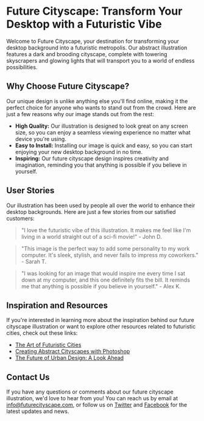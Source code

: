 <!--font:Great Vibes-->

# Future Cityscape: Transform Your Desktop with a Futuristic Vibe

Welcome to Future Cityscape, your destination for transforming your desktop background into a futuristic metropolis. Our abstract illustration features a dark and brooding cityscape, complete with towering skyscrapers and glowing lights that will transport you to a world of endless possibilities.

## Why Choose Future Cityscape?

Our unique design is unlike anything else you'll find online, making it the perfect choice for anyone who wants to stand out from the crowd. Here are just a few reasons why our image stands out from the rest:

- **High Quality:** Our illustration is designed to look great on any screen size, so you can enjoy a seamless viewing experience no matter what device you're using.
- **Easy to Install:** Installing our image is quick and easy, so you can start enjoying your new desktop background in no time.
- **Inspiring:** Our future cityscape design inspires creativity and imagination, reminding you that anything is possible if you believe in yourself.

## User Stories

Our illustration has been used by people all over the world to enhance their desktop backgrounds. Here are just a few stories from our satisfied customers:

> "I love the futuristic vibe of this illustration. It makes me feel like I'm living in a world straight out of a sci-fi movie!" - John D.

> "This image is the perfect way to add some personality to my work computer. It's sleek, stylish, and never fails to impress my coworkers." - Sarah T.

> "I was looking for an image that would inspire me every time I sat down at my computer, and this one definitely fits the bill. It reminds me that anything is possible if you believe in yourself." - Alex K.

## Inspiration and Resources

If you're interested in learning more about the inspiration behind our future cityscape illustration or want to explore other resources related to futuristic cities, check out these links:

- [The Art of Futuristic Cities](#)
- [Creating Abstract Cityscapes with Photoshop](#)
- [The Future of Urban Design: A Look Ahead](#)

## Contact Us

If you have any questions or comments about our future cityscape illustration, we'd love to hear from you! You can reach us by email at [info@futurecityscape.com](mailto:info@futurecityscape.com), or follow us on [Twitter](#) and [Facebook](#) for the latest updates and news.

<!--

Write me content for website with wallpaper which alt text is:

"A wallpaper featuring an abstract illustration of a dark and futuristic cityscape, with glowing lights and skyscrapers."

The name/title of the page should not be 1:1 copy of the alt text but rather a real content of the website which is using this wallpaper.

- Use markdown format 
- Start with heading
- Heading should be short and concise
- The content should look like a real website 
- The website should not be about the wallpaper, wallpaper is just a related background
- Heading should be contain work "wallpaper" or "background"
- Include real sections like references, contact, user stories, etc. use things relevant to the page purpose.
- Feel free to use structure like headings, bullets, numbering, blockquotes, paragraphs, horizontal lines, etc.
- You can use formatting like bold or _italic_
- You can include UTF-8 emojis
- Links should be only #hash anchors (and you can refer to the document itself)
- Do not include images


---


# Future Cityscape Wallpaper for Your Desktop Background

Transform your desktop into a futuristic metropolis with our stunning abstract wallpaper. This high-quality image features a dark and brooding cityscape, complete with towering skyscrapers and glowing lights that will transport you to a world of endless possibilities.

## Why Choose Our Future Cityscape Wallpaper?

Our wallpaper is the perfect choice for anyone who wants to add a touch of sophistication and style to their desktop background. Here are just a few reasons why our wallpaper stands out from the rest:

- **High Quality:** Our wallpaper is designed to look great on any screen size, so you can enjoy a seamless viewing experience no matter what device you're using.
- **Unique Design:** Our abstract cityscape design is unlike anything else you'll find online, making it the perfect choice for anyone who wants to stand out from the crowd.
- **Easy to Install:** Installing our wallpaper is quick and easy, so you can start enjoying your new desktop background in no time.

## User Stories

Our wallpaper has been used by people all over the world to enhance their desktop backgrounds. Here are just a few stories from our satisfied customers:

> "I love the futuristic vibe of this wallpaper. It makes me feel like I'm living in a world straight out of a sci-fi movie!" - John D.

> "This wallpaper is the perfect way to add some personality to my work computer. It's sleek, stylish, and never fails to impress my coworkers." - Sarah T.

> "I was looking for a wallpaper that would inspire me every time I sat down at my computer, and this one definitely fits the bill. It reminds me that anything is possible if you believe in yourself." - Alex K.

## References

If you're interested in learning more about the inspiration behind our future cityscape wallpaper, check out these resources:

- [The Art of Futuristic Cities](#)
- [Creating Abstract Cityscapes with Photoshop](#)
- [The Future of Urban Design: A Look Ahead](#)

## Contact Us

If you have any questions or comments about our wallpaper, we'd love to hear from you! You can reach us by email at [info@futurecitywallpaper.com](mailto:info@futurecitywallpaper.com), or follow us on [Twitter](#) and [Facebook](#) for the latest updates and news.


---


Heading should not include word "wallpaper". The website should not be about the wallpaper itself, wallpaper is just a related background, rewrite whole content.


---


# Future Cityscape: Transform Your Desktop with a Futuristic Vibe

Welcome to Future Cityscape, your destination for transforming your desktop background into a futuristic metropolis. Our abstract illustration features a dark and brooding cityscape, complete with towering skyscrapers and glowing lights that will transport you to a world of endless possibilities.

## Why Choose Future Cityscape?

Our unique design is unlike anything else you'll find online, making it the perfect choice for anyone who wants to stand out from the crowd. Here are just a few reasons why our image stands out from the rest:

- **High Quality:** Our illustration is designed to look great on any screen size, so you can enjoy a seamless viewing experience no matter what device you're using.
- **Easy to Install:** Installing our image is quick and easy, so you can start enjoying your new desktop background in no time.
- **Inspiring:** Our future cityscape design inspires creativity and imagination, reminding you that anything is possible if you believe in yourself.

## User Stories

Our illustration has been used by people all over the world to enhance their desktop backgrounds. Here are just a few stories from our satisfied customers:

> "I love the futuristic vibe of this illustration. It makes me feel like I'm living in a world straight out of a sci-fi movie!" - John D.

> "This image is the perfect way to add some personality to my work computer. It's sleek, stylish, and never fails to impress my coworkers." - Sarah T.

> "I was looking for an image that would inspire me every time I sat down at my computer, and this one definitely fits the bill. It reminds me that anything is possible if you believe in yourself." - Alex K.

## Inspiration and Resources

If you're interested in learning more about the inspiration behind our future cityscape illustration or want to explore other resources related to futuristic cities, check out these links:

- [The Art of Futuristic Cities](#)
- [Creating Abstract Cityscapes with Photoshop](#)
- [The Future of Urban Design: A Look Ahead](#)

## Contact Us

If you have any questions or comments about our future cityscape illustration, we'd love to hear from you! You can reach us by email at [info@futurecityscape.com](mailto:info@futurecityscape.com), or follow us on [Twitter](#) and [Facebook](#) for the latest updates and news.

-->
